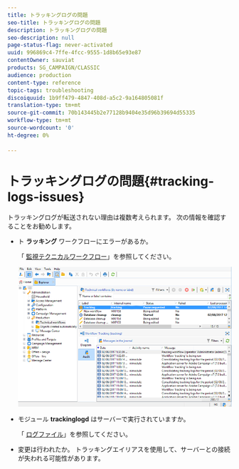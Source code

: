 ```yaml
---
title: トラッキングログの問題
seo-title: トラッキングログの問題
description: トラッキングログの問題
seo-description: null
page-status-flag: never-activated
uuid: 996869c4-7ffe-4fcc-9555-1d8b65e93e87
contentOwner: sauviat
products: SG_CAMPAIGN/CLASSIC
audience: production
content-type: reference
topic-tags: troubleshooting
discoiquuid: 1b9ff479-4847-408d-a5c2-9a164805081f
translation-type: tm+mt
source-git-commit: 70b143445b2e77128b9404e35d96b39694d55335
workflow-type: tm+mt
source-wordcount: '0'
ht-degree: 0%

---
```



# トラッキングログの問題{#tracking-logs-issues}

トラッキングログが転送されない理由は複数考えられます。 次の情報を確認することをお勧めします。

* ト **ラッキング** ワークフローにエラーがあるか。

   「 [監視テクニカルワークフロー](../../workflow/using/monitoring-technical-workflows.md)」を参照してください。

   ![](assets/tracking_scheduled_task.png)

* モジュール **trackinglogd** はサーバーで実行されていますか。

   「 [ログファイル](../../production/using/log-files.md)」を参照してください。

* 変更は行われたか。 トラッキングエイリアスを使用して、サーバーとの接続が失われる可能性があります。

